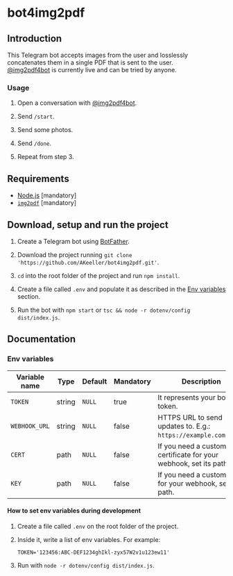# bot4img2pdf

## Introduction

This Telegram bot accepts images from the user and losslessly concatenates them in a single PDF that is sent to the user.\
[@img2pdf4bot](https://t.me/img2pdf4bot) is currently live and can be tried by anyone.

### Usage

1. Open a conversation with [@img2pdf4bot](https://t.me/img2pdf4bot).

2. Send `/start`.

3. Send some photos.

4. Send `/done`.

5. Repeat from step 3.

## Requirements

* [Node.js](https://nodejs.org) [mandatory]
* [`img2pdf`](https://pypi.org/project/img2pdf/) [mandatory]

## Download, setup and run the project

1. Create a Telegram bot using [BotFather](https://t.me/BotFather).

2. Download the project running `git clone 'https://github.com/AKeeller/bot4img2pdf.git'`.

3. `cd` into the root folder of the project and run `npm install`.

4. Create a file called `.env` and populate it as described in the [Env variables](#env-variables) section.

5. Run the bot with `npm start` or `tsc && node -r dotenv/config dist/index.js`.

## Documentation

### Env variables

Variable name | Type   | Default | Mandatory | Description
--------------|--------|---------|-----------|-----------------------------------------------------------------
`TOKEN`       | string | `NULL`  | true      | It represents your bot token.
`WEBHOOK_URL` | string | `NULL`  | false     | HTTPS URL to send updates to. E.g.: `https://example.com:8443`.
`CERT`        | path   | `NULL`  | false     | If you need a custom certificate for your webhook, set its path.
`KEY`         | path   | `NULL`  | false     | If you need a custom key for your webhook, set its path.

#### How to set env variables during development

1. Create a file called `.env` on the root folder of the project.

2. Inside it, write a list of env variables. For example:

    ```dotenv
    TOKEN='123456:ABC-DEF1234ghIkl-zyx57W2v1u123ew11'
    ```

3. Run with `node -r dotenv/config dist/index.js`.
